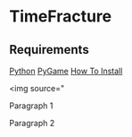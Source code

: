 # TimeFracture

<h2>Requirements</h2>
<a href="https://www.python.org/downloads/">Python</a>
<a href="https://www.lfd.uci.edu/~gohlke/pythonlibs/#pygame">PyGame</a>
<a href="https://youtu.be/_GikMdhAhv0">How To Install</a>


<img source="


<p>
  Paragraph 1
  
  
</p>
<p>
  Paragraph 2
  
</p>
